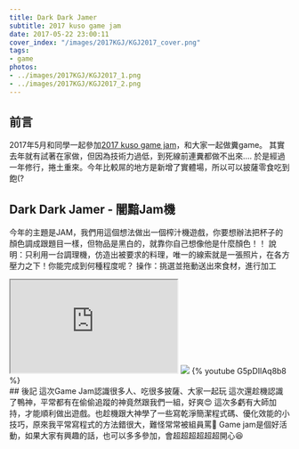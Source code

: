 ```yaml
---
title: Dark Dark Jamer
subtitle: 2017 kuso game jam
date: 2017-05-22 23:00:11
cover_index: "/images/2017KGJ/KGJ2017_cover.png"
tags:
- game
photos:
- ../images/2017KGJ/KGJ2017_1.png
- ../images/2017KGJ/KGJ2017_2.png
---
```


## 前言
2017年5月和同學一起參加[2017 kuso game jam](https://itch.io/jam/kuso-game-jam-2017)，和大家一起做糞game。
其實去年就有試著在家做，但因為技術力過低，到死線前連糞都做不出來....
於是經過一年修行，捲土重來。今年比較屌的地方是新增了實體場，所以可以披薩零食吃到飽(?

## Dark Dark Jamer - 闇黯Jam機
今年的主題是JAM，我們用這個想法做出一個榨汁機遊戲，你要想辦法把杯子的顏色調成跟題目一樣，但物品是黑白的，就靠你自己想像他是什麼顏色！！
說明：只利用一台調理機，仿造出被要求的料理，唯一的線索就是一張照片，在各方壓力之下！你能完成到何種程度呢？
操作：挑選並拖動送出來食材，進行加工

<iframe class="itch_and_ghcard" src="https://itch.io/embed/152091?linkback=true" height="167px"> </iframe>
<a href="https://github.com/aekly268/DarkDarkJamer"><img class="itch_and_ghcard" src="https://gh-card.dev/repos/aekly268/DarkDarkJamer.svg"></a>
{% youtube G5pDIlAq8b8 %}
</br>
## 後記
這次Game Jam認識很多人、吃很多披薩、大家一起玩
這次還趁機認識了鴨神，平常都有在偷偷追蹤的神竟然跟我們一組，好爽😍
這次多虧有大師加持，才能順利做出遊戲。也趁機跟大神學了一些寫乾淨簡潔程式碼、優化效能的小技巧，原來我平常寫程式的方法錯很大，難怪常常被組員罵😬
Game jam是個好活動，如果大家有興趣的話，也可以多多參加，會超超超超超超開心😆
